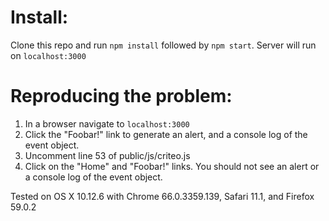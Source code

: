 # Install:

Clone this repo and run `npm install` followed by `npm start`. Server will run on `localhost:3000`

# Reproducing the problem:

1.  In a browser navigate to `localhost:3000`
2.  Click the "Foobar!" link to generate an alert, and a console log of the event object.
3.  Uncomment line 53 of public/js/criteo.js
4.  Click on the "Home" and "Foobar!" links. You should not see an alert or a console log of the event object.

Tested on OS X 10.12.6 with Chrome 66.0.3359.139, Safari 11.1, and Firefox 59.0.2
